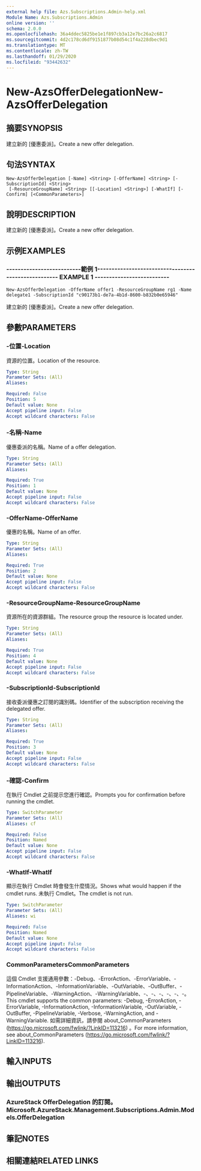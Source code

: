 ```yaml
---
external help file: Azs.Subscriptions.Admin-help.xml
Module Name: Azs.Subscriptions.Admin
online version: ''
schema: 2.0.0
ms.openlocfilehash: 36a4ddec5825be1e1f897cb3a12e7bc26a2c6817
ms.sourcegitcommit: 4d2c178cd6df9151877b08d54c1f4a228dbec9d1
ms.translationtype: MT
ms.contentlocale: zh-TW
ms.lasthandoff: 01/29/2020
ms.locfileid: "93442632"
---
```

# <span data-ttu-id="b6e20-101">New-AzsOfferDelegation</span><span class="sxs-lookup"><span data-stu-id="b6e20-101">New-AzsOfferDelegation</span></span>

## <span data-ttu-id="b6e20-102">摘要</span><span class="sxs-lookup"><span data-stu-id="b6e20-102">SYNOPSIS</span></span>
<span data-ttu-id="b6e20-103">建立新的 [優惠委派]。</span><span class="sxs-lookup"><span data-stu-id="b6e20-103">Create a new offer delegation.</span></span>

## <span data-ttu-id="b6e20-104">句法</span><span class="sxs-lookup"><span data-stu-id="b6e20-104">SYNTAX</span></span>

```
New-AzsOfferDelegation [-Name] <String> [-OfferName] <String> [-SubscriptionId] <String>
 [-ResourceGroupName] <String> [[-Location] <String>] [-WhatIf] [-Confirm] [<CommonParameters>]
```

## <span data-ttu-id="b6e20-105">說明</span><span class="sxs-lookup"><span data-stu-id="b6e20-105">DESCRIPTION</span></span>
<span data-ttu-id="b6e20-106">建立新的 [優惠委派]。</span><span class="sxs-lookup"><span data-stu-id="b6e20-106">Create a new offer delegation.</span></span>

## <span data-ttu-id="b6e20-107">示例</span><span class="sxs-lookup"><span data-stu-id="b6e20-107">EXAMPLES</span></span>

### <span data-ttu-id="b6e20-108">--------------------------範例 1--------------------------</span><span class="sxs-lookup"><span data-stu-id="b6e20-108">-------------------------- EXAMPLE 1 --------------------------</span></span>
```
New-AzsOfferDelegation -OfferName offer1 -ResourceGroupName rg1 -Name delegate1 -SubscriptionId "c90173b1-de7a-4b1d-8600-b832b0e65946"
```

<span data-ttu-id="b6e20-109">建立新的 [優惠委派]。</span><span class="sxs-lookup"><span data-stu-id="b6e20-109">Create a new offer delegation.</span></span>

## <span data-ttu-id="b6e20-110">參數</span><span class="sxs-lookup"><span data-stu-id="b6e20-110">PARAMETERS</span></span>

### <span data-ttu-id="b6e20-111">-位置</span><span class="sxs-lookup"><span data-stu-id="b6e20-111">-Location</span></span>
<span data-ttu-id="b6e20-112">資源的位置。</span><span class="sxs-lookup"><span data-stu-id="b6e20-112">Location of the resource.</span></span>

```yaml
Type: String
Parameter Sets: (All)
Aliases: 

Required: False
Position: 5
Default value: None
Accept pipeline input: False
Accept wildcard characters: False
```

### <span data-ttu-id="b6e20-113">-名稱</span><span class="sxs-lookup"><span data-stu-id="b6e20-113">-Name</span></span>
<span data-ttu-id="b6e20-114">優惠委派的名稱。</span><span class="sxs-lookup"><span data-stu-id="b6e20-114">Name of a offer delegation.</span></span>

```yaml
Type: String
Parameter Sets: (All)
Aliases: 

Required: True
Position: 1
Default value: None
Accept pipeline input: False
Accept wildcard characters: False
```

### <span data-ttu-id="b6e20-115">-OfferName</span><span class="sxs-lookup"><span data-stu-id="b6e20-115">-OfferName</span></span>
<span data-ttu-id="b6e20-116">優惠的名稱。</span><span class="sxs-lookup"><span data-stu-id="b6e20-116">Name of an offer.</span></span>

```yaml
Type: String
Parameter Sets: (All)
Aliases: 

Required: True
Position: 2
Default value: None
Accept pipeline input: False
Accept wildcard characters: False
```

### <span data-ttu-id="b6e20-117">-ResourceGroupName</span><span class="sxs-lookup"><span data-stu-id="b6e20-117">-ResourceGroupName</span></span>
<span data-ttu-id="b6e20-118">資源所在的資源群組。</span><span class="sxs-lookup"><span data-stu-id="b6e20-118">The resource group the resource is located under.</span></span>

```yaml
Type: String
Parameter Sets: (All)
Aliases: 

Required: True
Position: 4
Default value: None
Accept pipeline input: False
Accept wildcard characters: False
```

### <span data-ttu-id="b6e20-119">-SubscriptionId</span><span class="sxs-lookup"><span data-stu-id="b6e20-119">-SubscriptionId</span></span>
<span data-ttu-id="b6e20-120">接收委派優惠之訂閱的識別碼。</span><span class="sxs-lookup"><span data-stu-id="b6e20-120">Identifier of the subscription receiving the delegated offer.</span></span>

```yaml
Type: String
Parameter Sets: (All)
Aliases: 

Required: True
Position: 3
Default value: None
Accept pipeline input: False
Accept wildcard characters: False
```

### <span data-ttu-id="b6e20-121">-確認</span><span class="sxs-lookup"><span data-stu-id="b6e20-121">-Confirm</span></span>
<span data-ttu-id="b6e20-122">在執行 Cmdlet 之前提示您進行確認。</span><span class="sxs-lookup"><span data-stu-id="b6e20-122">Prompts you for confirmation before running the cmdlet.</span></span>

```yaml
Type: SwitchParameter
Parameter Sets: (All)
Aliases: cf

Required: False
Position: Named
Default value: None
Accept pipeline input: False
Accept wildcard characters: False
```

### <span data-ttu-id="b6e20-123">-WhatIf</span><span class="sxs-lookup"><span data-stu-id="b6e20-123">-WhatIf</span></span>
<span data-ttu-id="b6e20-124">顯示在執行 Cmdlet 時會發生什麼情況。</span><span class="sxs-lookup"><span data-stu-id="b6e20-124">Shows what would happen if the cmdlet runs.</span></span>
<span data-ttu-id="b6e20-125">未執行 Cmdlet。</span><span class="sxs-lookup"><span data-stu-id="b6e20-125">The cmdlet is not run.</span></span>

```yaml
Type: SwitchParameter
Parameter Sets: (All)
Aliases: wi

Required: False
Position: Named
Default value: None
Accept pipeline input: False
Accept wildcard characters: False
```

### <span data-ttu-id="b6e20-126">CommonParameters</span><span class="sxs-lookup"><span data-stu-id="b6e20-126">CommonParameters</span></span>
<span data-ttu-id="b6e20-127">這個 Cmdlet 支援通用參數：-Debug、-ErrorAction、-ErrorVariable、-InformationAction、-InformationVariable、-OutVariable、-OutBuffer、-PipelineVariable、-WarningAction、-WarningVariable、-、-、-、-、-、-。</span><span class="sxs-lookup"><span data-stu-id="b6e20-127">This cmdlet supports the common parameters: -Debug, -ErrorAction, -ErrorVariable, -InformationAction, -InformationVariable, -OutVariable, -OutBuffer, -PipelineVariable, -Verbose, -WarningAction, and -WarningVariable.</span></span> <span data-ttu-id="b6e20-128">如需詳細資訊，請參閱 about_CommonParameters (https://go.microsoft.com/fwlink/?LinkID=113216) 。</span><span class="sxs-lookup"><span data-stu-id="b6e20-128">For more information, see about_CommonParameters (https://go.microsoft.com/fwlink/?LinkID=113216).</span></span>

## <span data-ttu-id="b6e20-129">輸入</span><span class="sxs-lookup"><span data-stu-id="b6e20-129">INPUTS</span></span>

## <span data-ttu-id="b6e20-130">輸出</span><span class="sxs-lookup"><span data-stu-id="b6e20-130">OUTPUTS</span></span>

### <span data-ttu-id="b6e20-131">AzureStack OfferDelegation 的訂閱。</span><span class="sxs-lookup"><span data-stu-id="b6e20-131">Microsoft.AzureStack.Management.Subscriptions.Admin.Models.OfferDelegation</span></span>

## <span data-ttu-id="b6e20-132">筆記</span><span class="sxs-lookup"><span data-stu-id="b6e20-132">NOTES</span></span>

## <span data-ttu-id="b6e20-133">相關連結</span><span class="sxs-lookup"><span data-stu-id="b6e20-133">RELATED LINKS</span></span>

